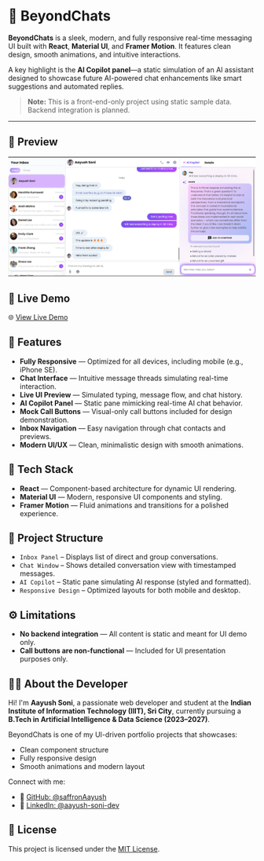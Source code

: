 # 💬 BeyondChats

**BeyondChats** is a sleek, modern, and fully responsive real-time messaging UI built with **React**, **Material UI**, and **Framer Motion**. It features clean design, smooth animations, and intuitive interactions.

A key highlight is the **AI Copilot panel**—a static simulation of an AI assistant designed to showcase future AI-powered chat enhancements like smart suggestions and automated replies.

> **Note:** This is a front-end-only project using static sample data. Backend integration is planned.

---

## 📸 Preview

![BeyondChats Screenshot](./public/preview.png)

## 🚀 Live Demo

🌐 [View Live Demo](https://beyond-chat-ten.vercel.app/)

## 🌟 Features

- **Fully Responsive** — Optimized for all devices, including mobile (e.g., iPhone SE).
- **Chat Interface** — Intuitive message threads simulating real-time interaction.
- **Live UI Preview** — Simulated typing, message flow, and chat history.
- **AI Copilot Panel** — Static pane mimicking real-time AI chat behavior.
- **Mock Call Buttons** — Visual-only call buttons included for design demonstration.
- **Inbox Navigation** — Easy navigation through chat contacts and previews.
- **Modern UI/UX** — Clean, minimalistic design with smooth animations.

## 🧰 Tech Stack

- **React** — Component-based architecture for dynamic UI rendering.
- **Material UI** — Modern, responsive UI components and styling.
- **Framer Motion** — Fluid animations and transitions for a polished experience.

## 📁 Project Structure

- `Inbox Panel` – Displays list of direct and group conversations.
- `Chat Window` – Shows detailed conversation view with timestamped messages.
- `AI Copilot` – Static pane simulating AI response (styled and formatted).
- `Responsive Design` – Optimized layouts for both mobile and desktop.

## ⚙️ Limitations

- **No backend integration** — All content is static and meant for UI demo only.
- **Call buttons are non-functional** — Included for UI presentation purposes only.

## 👨‍💻 About the Developer

Hi! I'm **Aayush Soni**, a passionate web developer and student at the **Indian Institute of Information Technology (IIIT), Sri City**, currently pursuing a **B.Tech in Artificial Intelligence & Data Science (2023–2027)**.

BeyondChats is one of my UI-driven portfolio projects that showcases:

- Clean component structure
- Fully responsive design
- Smooth animations and modern layout

Connect with me:

- 🔗 [GitHub: @saffronAayush](https://github.com/saffronAayush)
- 🔗 [LinkedIn: @aayush-soni-dev](https://www.linkedin.com/in/aayush-soni-dev/)

## 📌 License

This project is licensed under the [MIT License](LICENSE).
